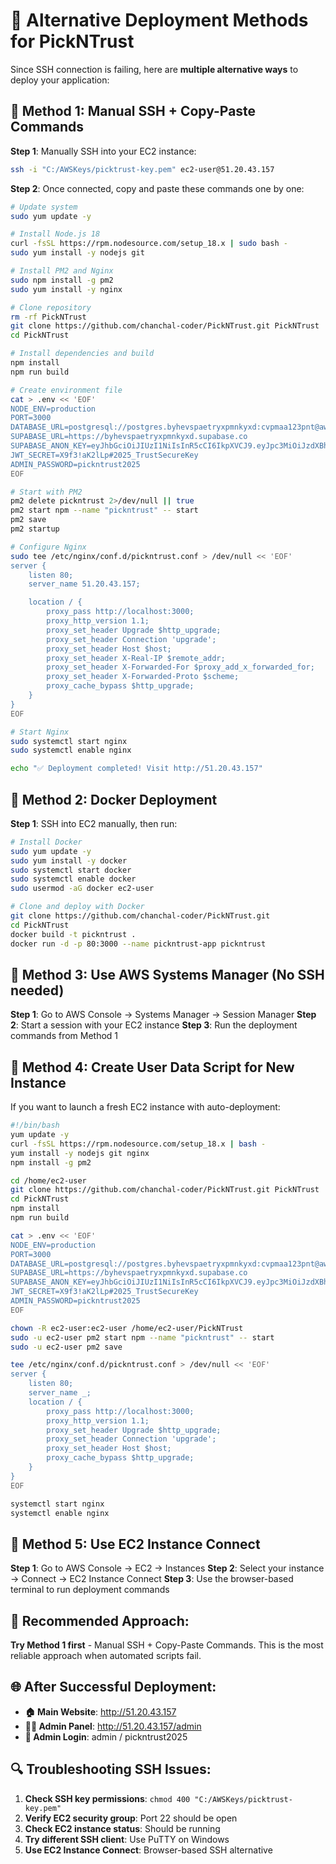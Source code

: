 # 🚀 Alternative Deployment Methods for PickNTrust

Since SSH connection is failing, here are **multiple alternative ways** to deploy your application:

## 🔧 Method 1: Manual SSH + Copy-Paste Commands

**Step 1**: Manually SSH into your EC2 instance:
```bash
ssh -i "C:/AWSKeys/picktrust-key.pem" ec2-user@51.20.43.157
```

**Step 2**: Once connected, copy and paste these commands one by one:

```bash
# Update system
sudo yum update -y

# Install Node.js 18
curl -fsSL https://rpm.nodesource.com/setup_18.x | sudo bash -
sudo yum install -y nodejs git

# Install PM2 and Nginx
sudo npm install -g pm2
sudo yum install -y nginx

# Clone repository
rm -rf PickNTrust
git clone https://github.com/chanchal-coder/PickNTrust.git PickNTrust
cd PickNTrust

# Install dependencies and build
npm install
npm run build

# Create environment file
cat > .env << 'EOF'
NODE_ENV=production
PORT=3000
DATABASE_URL=postgresql://postgres.byhevspaetryxpmnkyxd:cvpmaa123pnt@aws-0-ap-southeast-1.pooler.supabase.com:6543/postgres
SUPABASE_URL=https://byhevspaetryxpmnkyxd.supabase.co
SUPABASE_ANON_KEY=eyJhbGciOiJIUzI1NiIsInR5cCI6IkpXVCJ9.eyJpc3MiOiJzdXBhYmFzZSIsInJlZiI6ImJ5aGV2c3BhZXRyeXhwbW5reXhkIiwicm9sZSI6ImFub24iLCJpYXQiOjE3NTQxMzQ2NzMsImV4cCI6MjA2OTcxMDY3M30.77OtZdtskXkvdNIrRKjb53EBWeL1kmQJcbcsNueXxBU
JWT_SECRET=X9f3!aK2lLp#2025_TrustSecureKey
ADMIN_PASSWORD=pickntrust2025
EOF

# Start with PM2
pm2 delete pickntrust 2>/dev/null || true
pm2 start npm --name "pickntrust" -- start
pm2 save
pm2 startup

# Configure Nginx
sudo tee /etc/nginx/conf.d/pickntrust.conf > /dev/null << 'EOF'
server {
    listen 80;
    server_name 51.20.43.157;

    location / {
        proxy_pass http://localhost:3000;
        proxy_http_version 1.1;
        proxy_set_header Upgrade $http_upgrade;
        proxy_set_header Connection 'upgrade';
        proxy_set_header Host $host;
        proxy_set_header X-Real-IP $remote_addr;
        proxy_set_header X-Forwarded-For $proxy_add_x_forwarded_for;
        proxy_set_header X-Forwarded-Proto $scheme;
        proxy_cache_bypass $http_upgrade;
    }
}
EOF

# Start Nginx
sudo systemctl start nginx
sudo systemctl enable nginx

echo "✅ Deployment completed! Visit http://51.20.43.157"
```

## 🔧 Method 2: Docker Deployment

**Step 1**: SSH into EC2 manually, then run:

```bash
# Install Docker
sudo yum update -y
sudo yum install -y docker
sudo systemctl start docker
sudo systemctl enable docker
sudo usermod -aG docker ec2-user

# Clone and deploy with Docker
git clone https://github.com/chanchal-coder/PickNTrust.git
cd PickNTrust
docker build -t pickntrust .
docker run -d -p 80:3000 --name pickntrust-app pickntrust
```

## 🔧 Method 3: Use AWS Systems Manager (No SSH needed)

**Step 1**: Go to AWS Console → Systems Manager → Session Manager
**Step 2**: Start a session with your EC2 instance
**Step 3**: Run the deployment commands from Method 1

## 🔧 Method 4: Create User Data Script for New Instance

If you want to launch a fresh EC2 instance with auto-deployment:

```bash
#!/bin/bash
yum update -y
curl -fsSL https://rpm.nodesource.com/setup_18.x | bash -
yum install -y nodejs git nginx
npm install -g pm2

cd /home/ec2-user
git clone https://github.com/chanchal-coder/PickNTrust.git PickNTrust
cd PickNTrust
npm install
npm run build

cat > .env << 'EOF'
NODE_ENV=production
PORT=3000
DATABASE_URL=postgresql://postgres.byhevspaetryxpmnkyxd:cvpmaa123pnt@aws-0-ap-southeast-1.pooler.supabase.com:6543/postgres
SUPABASE_URL=https://byhevspaetryxpmnkyxd.supabase.co
SUPABASE_ANON_KEY=eyJhbGciOiJIUzI1NiIsInR5cCI6IkpXVCJ9.eyJpc3MiOiJzdXBhYmFzZSIsInJlZiI6ImJ5aGV2c3BhZXRyeXhwbW5reXhkIiwicm9sZSI6ImFub24iLCJpYXQiOjE3NTQxMzQ2NzMsImV4cCI6MjA2OTcxMDY3M30.77OtZdtskXkvdNIrRKjb53EBWeL1kmQJcbcsNueXxBU
JWT_SECRET=X9f3!aK2lLp#2025_TrustSecureKey
ADMIN_PASSWORD=pickntrust2025
EOF

chown -R ec2-user:ec2-user /home/ec2-user/PickNTrust
sudo -u ec2-user pm2 start npm --name "pickntrust" -- start
sudo -u ec2-user pm2 save

tee /etc/nginx/conf.d/pickntrust.conf > /dev/null << 'EOF'
server {
    listen 80;
    server_name _;
    location / {
        proxy_pass http://localhost:3000;
        proxy_http_version 1.1;
        proxy_set_header Upgrade $http_upgrade;
        proxy_set_header Connection 'upgrade';
        proxy_set_header Host $host;
        proxy_cache_bypass $http_upgrade;
    }
}
EOF

systemctl start nginx
systemctl enable nginx
```

## 🔧 Method 5: Use EC2 Instance Connect

**Step 1**: Go to AWS Console → EC2 → Instances
**Step 2**: Select your instance → Connect → EC2 Instance Connect
**Step 3**: Use the browser-based terminal to run deployment commands

## 🎯 Recommended Approach:

**Try Method 1 first** - Manual SSH + Copy-Paste Commands. This is the most reliable approach when automated scripts fail.

## 🌐 After Successful Deployment:

- **🏠 Main Website**: http://51.20.43.157
- **👨‍💼 Admin Panel**: http://51.20.43.157/admin
- **🔑 Admin Login**: admin / pickntrust2025

## 🔍 Troubleshooting SSH Issues:

1. **Check SSH key permissions**: `chmod 400 "C:/AWSKeys/picktrust-key.pem"`
2. **Verify EC2 security group**: Port 22 should be open
3. **Check EC2 instance status**: Should be running
4. **Try different SSH client**: Use PuTTY on Windows
5. **Use EC2 Instance Connect**: Browser-based SSH alternative

